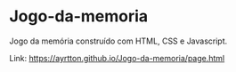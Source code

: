 # Jogo-da-memoria

Jogo da memória construído com HTML, CSS e Javascript.

Link: https://ayrtton.github.io/Jogo-da-memoria/page.html
